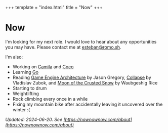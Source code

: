 +++
template = "index.html"
title = "Now"
+++
# Now

I'm looking for my next role. I would love to hear about any opportunities you may have. Please contact me at [esteban@romo.sh](mailto:esteban@romo.sh).

I'm also:
- Working on [Camila](https://github.com/es-romo/camila) and [Coco](https://github.com/es-romo/coco)
- Learning [Go](https://go.dev/)
- Reading [Game Engine Architecture](https://app.thestorygraph.com/books/97df779f-08fd-414c-b3eb-ab66e6454c94) by Jason Gregory, [Collapse](https://app.thestorygraph.com/books/0cebe307-8dee-42a8-892d-5fcaf387efeb) by Vladislav Zubok, and [Moon of the Crusted Snow](https://app.thestorygraph.com/books/3291f596-34d0-453f-be3c-e6cdfc391931)  by Waubgeshig Rice
- Starting to drum
- Weightlifting
- Rock climbing every once in a while
- Fixing my mountain bike after accidentally leaving it uncovered over the winter :(

*Updated: 2024-06-20. See [https://nownownow.com/about](https://nownownow.com/about)*
